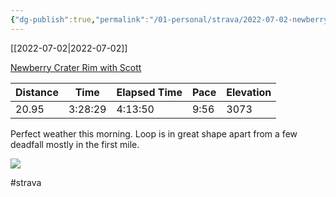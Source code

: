 ```yaml
---
{"dg-publish":true,"permalink":"/01-personal/strava/2022-07-02-newberry-crater-rim-with-scott/"}
---
```



[[2022-07-02\|2022-07-02]]

[Newberry Crater Rim with Scott](https://www.strava.com/activities/7404914689)

| Distance | Time    | Elapsed Time | Pace | Elevation |
| -------- | ------- | ------------ | ---- | --------- |
| 20.95    | 3:28:29 | 4:13:50      | 9:56 | 3073      |


Perfect weather this morning. Loop is in great shape apart from a few deadfall mostly in the first mile.
    
![](https://dgtzuqphqg23d.cloudfront.net/C65g7MhR3DQKS4eVNEJGzsg4_MCtzqp0plhWg8u73D8-768x576.jpg)

    

#strava
